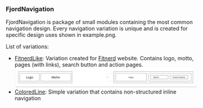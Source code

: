 ### FjordNavigation

FjordNavigation is package of small modules containing the most common navigation design. Every navigation variation is unique and is created for specific design uses shown in example.png.

List of variations:
- [FitnerdLike](d): Variation created for [Fitnerd]() website. Contains logo, motto, pages (with links), search button and action pages.
  ![FjordPages module diagram](FitnerdLike/example.png)
- [ColoredLine](d): Simple variation that contains non-structured inline navigation
